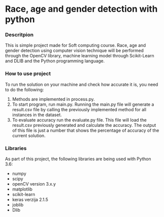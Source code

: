 # Race, age and gender detection with python

### Descritpion
This is simple project made for Soft computing course.
Race, age and gender detection using
computer vision technique will be performed through the OpenCV library, machine learning model through
Scikit-Learn and DLIB and the Python programming language.

### How to use project
To run the solution on your machine and check how accurate it is, you need to do the following:
1. Methods are implemented in process.py.
2. To start program, run main.py. Running the main.py file will generate a result.csv file by calling the previously implemented method for all instances in the dataset.
3. To evaluate accuracy run the evaluate.py file. This file will load the result.csv previously generated and calculate the accuracy. The output of this file is just a number that shows the percentage of accuracy of the current solution.

### Libraries

As part of this project, the following libraries are being used with Python 3.6:
* numpy
* scipy
* openCV version 3.x.y
* matplotlib
* scikit-learn
* keras verzija 2.1.5
* joblib
* Dlib